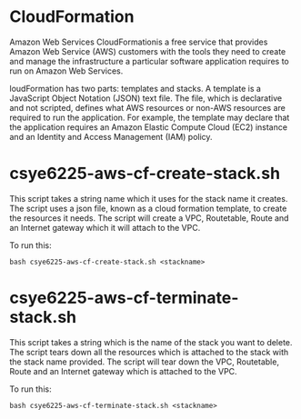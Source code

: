 # CloudFormation
Amazon Web Services CloudFormationis a free service that provides Amazon Web Service (AWS) customers with the tools they 
need to create and manage the infrastructure a particular software application requires to run on Amazon Web Services.

loudFormation has two parts: templates and stacks. A template is a JavaScript Object Notation (JSON) text file. The file, 
which is declarative and not scripted, defines what AWS resources or non-AWS resources are required to run the application. 
For example, the template may declare that the application requires an Amazon Elastic Compute Cloud (EC2) instance and an 
Identity and Access Management (IAM) policy.

# csye6225-aws-cf-create-stack.sh
This script takes a string name which it uses for the stack name it creates. The script uses a json file, known as a cloud
formation template, to create the resources it needs. The script will create a VPC, Routetable, Route and an Internet gateway 
which it will attach to the VPC.

To run this:
```
bash csye6225-aws-cf-create-stack.sh <stackname>
```

# csye6225-aws-cf-terminate-stack.sh

This script takes a string which is the name of the stack you want to delete. The script tears down all the resources which is 
attached to the stack with the stack name provided. The script will tear down the VPC, Routetable, Route and an Internet gateway 
which is attached to the VPC.

To run this:
```
bash csye6225-aws-cf-terminate-stack.sh <stackname>
```
